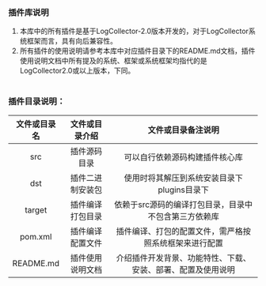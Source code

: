 ### 插件库说明
1. 本库中的所有插件是基于LogCollector-2.0版本开发的，对于LogCollector系统框架而言，具有向后兼容性。  
2. 所有插件的使用说明请参考本库中对应插件目录下的README.md文档，插件使用说明文档中所有提及的系统、框架或系统框架均指代的是LogCollector2.0或以上版本，下同。  
​      
### 插件目录说明：  
|文件或目录名|文件或目录介绍|文件或目录备注说明|
|:-----:|:-------:|:-------:|
|src|插件源码目录|可以自行依赖源码构建插件核心库|
|dst|插件二进制安装包|使用时将其解压到系统安装目录下plugins目录下|
|target|插件编译打包目录|依赖于src源码的编译打包目录，目录中不包含第三方依赖库|
|pom.xml|插件编译配置文件|插件编译、打包的配置文件，需严格按照系统框架来进行配置|
|README.md|插件使用说明文档|介绍插件开发背景、功能特性、下载、安装、部署、配置及使用说明|
